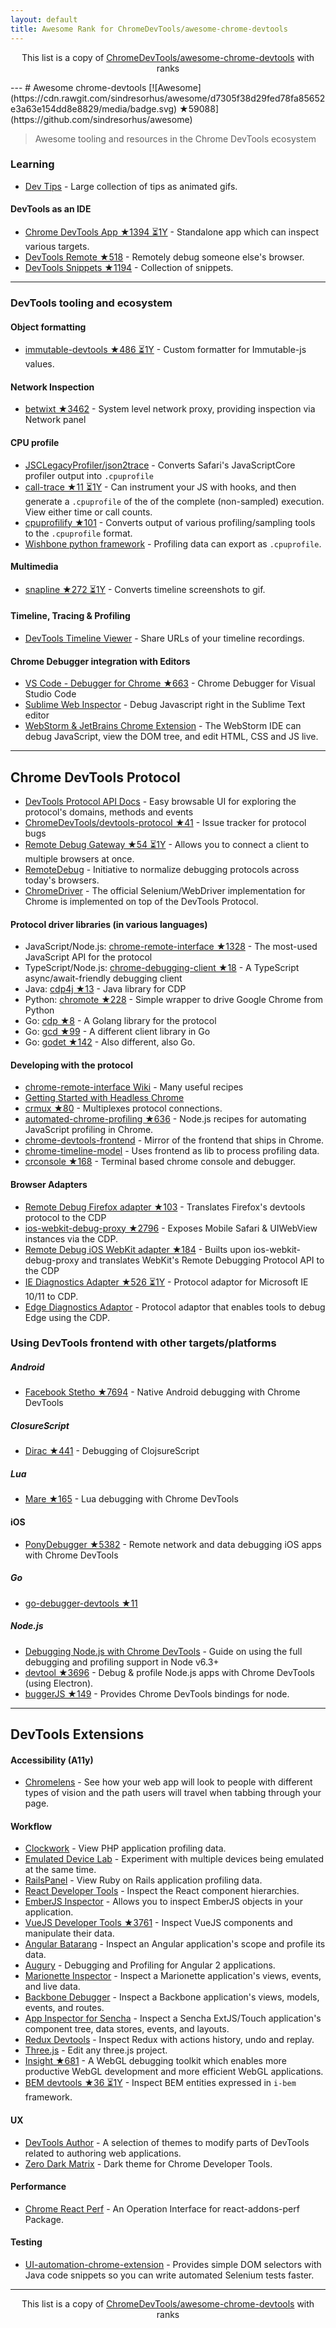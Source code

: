 ```yaml
---
layout: default
title: Awesome Rank for ChromeDevTools/awesome-chrome-devtools
---
```


<p align="center">
	This list is a copy of <a href="https://github.com/ChromeDevTools/awesome-chrome-devtools">ChromeDevTools/awesome-chrome-devtools</a> with ranks
</p>
---
# Awesome chrome-devtools [![Awesome](https://cdn.rawgit.com/sindresorhus/awesome/d7305f38d29fed78fa85652e3a63e154dd8e8829/media/badge.svg) ★59088](https://github.com/sindresorhus/awesome)

> Awesome tooling and resources in the Chrome DevTools ecosystem

### Learning
- [Dev Tips](https://umaar.com/dev-tips/) - Large collection of tips as animated gifs.

#### DevTools as an IDE
- [Chrome DevTools App ★1394 ⏳1Y](https://github.com/auchenberg/chrome-devtools-app) - Standalone app which can inspect various targets.
- [DevTools Remote ★518](https://github.com/auchenberg/devtools-remote) - Remotely debug someone else's browser.
- [DevTools Snippets ★1194](https://github.com/bahmutov/code-snippets) - Collection of snippets.

---

### DevTools tooling and ecosystem

#### Object formatting
- [immutable-devtools ★486 ⏳1Y](https://github.com/andrewdavey/immutable-devtools) - Custom formatter for Immutable-js values.

#### Network Inspection
- [betwixt ★3462](https://github.com/kdzwinel/betwixt) - System level network proxy, providing inspection via Network panel

#### CPU profile
- [JSCLegacyProfiler/json2trace](https://github.com/facebook/react-native/blob/master/JSCLegacyProfiler/json2trace) - Converts Safari's JavaScriptCore profiler output into `.cpuprofile`
- [call-trace ★11 ⏳1Y](https://github.com/brendankenny/call-trace) - Can instrument your JS with hooks, and then generate a `.cpuprofile`  of the of the complete (non-sampled) execution. View either time or call counts.
- [cpuprofilify ★101](https://github.com/thlorenz/cpuprofilify) - Converts output of various profiling/sampling tools to the `.cpuprofile` format.
- [Wishbone python framework](http://wishbone.readthedocs.org/en/develop/miscellaneous.html#profiling) - Profiling data can export as `.cpuprofile`.

#### Multimedia
- [snapline ★272 ⏳1Y](https://github.com/pmdartus/snapline) - Converts timeline screenshots to gif.

#### Timeline, Tracing & Profiling
- [DevTools Timeline Viewer](https://chromedevtools.github.io/timeline-viewer/) - Share URLs of your timeline recordings.

#### Chrome Debugger integration with Editors
- [VS Code - Debugger for Chrome ★663](https://github.com/Microsoft/vscode-chrome-debug) - Chrome Debugger for Visual Studio Code
- [Sublime Web Inspector](http://sokolovstas.github.io/SublimeWebInspector/) - Debug Javascript right in the Sublime Text editor
- [WebStorm & JetBrains Chrome Extension](https://www.jetbrains.com/help/webstorm/2017.1/configuring-javascript-debugger-and-jetbrains-chrome-extension.html) - The WebStorm IDE can debug JavaScript, view the DOM tree, and edit HTML, CSS and JS live.

---

## Chrome DevTools Protocol
- [DevTools Protocol API Docs](https://chromedevtools.github.io/devtools-protocol/) - Easy browsable UI for exploring the protocol's domains, methods and events
- [ChromeDevTools/devtools-protocol ★41](https://github.com/chromedevtools/devtools-protocol) - Issue tracker for protocol bugs
- [Remote Debug Gateway ★54 ⏳1Y](https://github.com/RemoteDebug/remotedebug-gateway) - Allows you to connect a client to multiple browsers at once.
- [RemoteDebug](https://github.com/RemoteDebug) - Initiative to normalize debugging protocols across today's browsers.
- [ChromeDriver](https://sites.google.com/a/chromium.org/chromedriver/) - The official Selenium/WebDriver implementation for Chrome is implemented on top of the DevTools Protocol.

#### Protocol driver libraries (in various languages)
- JavaScript/Node.js: [chrome-remote-interface ★1328](https://github.com/cyrus-and/chrome-remote-interface) - The most-used JavaScript API for the protocol
- TypeScript/Node.js: [chrome-debugging-client ★18](https://github.com/krisselden/chrome-debugging-client) - A TypeScript async/await-friendly debugging client
- Java: [cdp4j ★13](https://github.com/webfolderio/cdp4j) - Java library for CDP
- Python: [chromote ★228](https://github.com/iiSeymour/chromote) - Simple wrapper to drive Google Chrome from Python
- Go: [cdp ★8](https://github.com/mafredri/cdp) - A Golang library for the protocol
- Go: [gcd ★99](https://github.com/wirepair/gcd) - A different client library in Go
- Go: [godet ★142](https://github.com/raff/godet) - Also different, also Go.

#### Developing with the protocol 
- [chrome-remote-interface Wiki](https://github.com/cyrus-and/chrome-remote-interface/wiki) - Many useful recipes
- [Getting Started with Headless Chrome](https://developers.google.com/web/updates/2017/04/headless-chrome)
- [crmux ★80](https://github.com/sidorares/crmux) - Multiplexes protocol connections.
- [automated-chrome-profiling ★636](https://github.com/paulirish/automated-chrome-profiling#readme) - Node.js recipes for automating JavaScript profiling in Chrome.
- [chrome-devtools-frontend](https://www.npmjs.com/package/chrome-devtools-frontend) - Mirror of the frontend that ships in Chrome.
- [chrome-timeline-model](https://www.npmjs.com/package/devtools-timeline-model) - Uses frontend as lib to process profiling data.
- [crconsole ★168](https://github.com/sidorares/crconsole) - Terminal based chrome console and debugger.

#### Browser Adapters
- [Remote Debug Firefox adapter ★103](https://github.com/RemoteDebug/remotedebug-firefox-adapter) - Translates Firefox's devtools protocol to the CDP
- [ios-webkit-debug-proxy ★2796](https://github.com/google/ios-webkit-debug-proxy) - Exposes Mobile Safari & UIWebView instances via the CDP.
- [Remote Debug iOS WebKit adapter ★184](https://github.com/RemoteDebug/remotedebug-ios-webkit-adapter) - Builts upon ios-webkit-debug-proxy and translates WebKit's Remote Debugging Protocol API to the CDP
- [IE Diagnostics Adapter ★526 ⏳1Y](https://github.com/Microsoft/IEDiagnosticsAdapter) - Protocol adaptor for Microsoft IE 10/11 to CDP.
- [Edge Diagnostics Adaptor](https://github.com/Microsoft/edge-diagnostics-adaptor) - Protocol adaptor that enables tools to debug Edge using the CDP.

### Using DevTools frontend with other targets/platforms

##### Android
- [Facebook Stetho ★7694](https://github.com/facebook/stetho) - Native Android debugging with Chrome DevTools

##### ClosureScript
- [Dirac ★441](https://github.com/binaryage/dirac) - Debugging of ClojsureScript
 
##### Lua
- [Mare ★165](https://github.com/muzuiget/mare) - Lua debugging with Chrome DevTools

#### iOS
- [PonyDebugger ★5382](https://github.com/square/PonyDebugger) - Remote network and data debugging iOS apps with Chrome DevTools

##### Go
- [go-debugger-devtools ★11](https://github.com/allada/go-debugger-devtools)

##### Node.js
- [Debugging Node.js with Chrome DevTools](https://medium.com/@paul_irish/debugging-node-js-nightlies-with-chrome-devtools-7c4a1b95ae27) - Guide on using the full debugging and profiling support in Node v6.3+
- [devtool ★3696](https://github.com/Jam3/devtool) - Debug & profile Node.js apps with Chrome DevTools (using Electron).
- [buggerJS ★149](https://github.com/buggerjs/bugger) - Provides Chrome DevTools bindings for node.


---

## DevTools Extensions

#### Accessibility (A11y)
- [Chromelens](http://chromelens.xyz) - See how your web app will look to people with different types of vision and the path users will travel when tabbing through your page.

#### Workflow
- [Clockwork](https://chrome.google.com/webstore/detail/clockwork/dmggabnehkmmfmdffgajcflpdjlnoemp?hl=en) - View PHP application profiling data.
- [Emulated Device Lab](https://chrome.google.com/webstore/detail/emulated-device-lab/oaonfodocibcdobdeelbbfggjombamff) - Experiment with multiple devices being emulated at the same time.
- [RailsPanel](https://chrome.google.com/webstore/detail/railspanel/gjpfobpafnhjhbajcjgccbbdofdckggg?hl=en-US) - View Ruby on Rails application profiling data.
- [React Developer Tools](https://chrome.google.com/webstore/detail/react-developer-tools/fmkadmapgofadopljbjfkapdkoienihi) - Inspect the React component hierarchies.
- [EmberJS Inspector](https://chrome.google.com/webstore/detail/ember-inspector/bmdblncegkenkacieihfhpjfppoconhi) - Allows you to inspect EmberJS objects in your application.
- [VueJS Developer Tools ★3761](https://github.com/vuejs/vue-devtools) - Inspect VueJS components and manipulate their data.
- [Angular Batarang](https://chrome.google.com/webstore/detail/angularjs-batarang/ighdmehidhipcmcojjgiloacoafjmpfk) - Inspect an Angular application's scope and profile its data.
- [Augury](https://augury.angular.io)  - Debugging and Profiling for Angular 2 applications.
- [Marionette Inspector](https://chrome.google.com/webstore/detail/marionette-inspector/fbgfjlockdhidoaempmjcddibjklhpka) - Inspect a Marionette application's views, events, and live data.
- [Backbone Debugger](https://chrome.google.com/webstore/detail/backbone-debugger/bhljhndlimiafopmmhjlgfpnnchjjbhd) - Inspect a Backbone application's views, models, events, and routes.
- [App Inspector for Sencha](https://chrome.google.com/webstore/detail/app-inspector-for-sencha/pbeapidedgdpniokbedbfbaacglkceae) - Inspect a Sencha ExtJS/Touch application's component tree, data stores, events, and layouts.
- [Redux Devtools](https://chrome.google.com/webstore/detail/redux-devtools/lmhkpmbekcpmknklioeibfkpmmfibljd) - Inspect Redux with actions history, undo and replay.
- [Three.js](https://chrome.google.com/webstore/detail/threejs-editor-extension/fbgbekpggeldiacgjkacbkkcbjhmakea/) - Edit any three.js project.
- [Insight ★681](https://github.com/3Dparallax/insight) - A WebGL debugging toolkit which enables more productive WebGL development and more efficient WebGL applications.
- [BEM devtools ★36 ⏳1Y](https://github.com/escaton/bem-chrome-devtools) - Inspect BEM entities expressed in `i-bem` framework.

#### UX
- [DevTools Author](https://chrome.google.com/webstore/detail/devtools-author/egfhcfdfnajldliefpdoaojgahefjhhi) - A selection of themes to modify parts of DevTools related to authoring web applications.
- [Zero Dark Matrix](https://chrome.google.com/webstore/detail/devtools-theme-zero-dark/bomhdjeadceaggdgfoefmpeafkjhegbo) - Dark theme for Chrome Developer Tools.

#### Performance
- [Chrome React Perf](https://chrome.google.com/webstore/detail/react-perf/hacmcodfllhbnekmghgdlplbdnahmhmm) - An Operation Interface for react-addons-perf Package.

#### Testing
- [UI-automation-chrome-extension](https://chrome.google.com/webstore/detail/ui-automation/aacdhbhfmngpoiinjmphdcpalpdcmbpf/) - Provides simple DOM selectors with Java code snippets so you can write automated Selenium tests faster.

---
<p align="center">
	This list is a copy of <a href="https://github.com/ChromeDevTools/awesome-chrome-devtools">ChromeDevTools/awesome-chrome-devtools</a> with ranks
</p>
